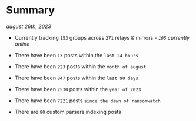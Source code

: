 
# Summary
_august 26th, 2023_

- Currently tracking `153` groups across `271` relays & mirrors - _`105` currently online_

- There have been `13` posts within the `last 24 hours`

- There have been `223` posts within the `month of august`

- There have been `847` posts within the `last 90 days`

- There have been `2530` posts within the `year of 2023`

- There have been `7221` posts `since the dawn of ransomwatch`

- There are `80` custom parsers indexing posts
